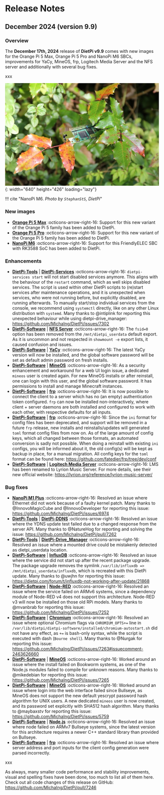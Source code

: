 # Release Notes

## December 2024 (version 9.9)

### Overview

The **December 17th, 2024** release of **DietPi v9.9** comes with new images for the Orange Pi 5 Max, Orange Pi 5 Pro and NanoPi M6 SBCs, improvements for YaCy, MineOS, frp, Logitech Media Server and the NFS server and additionally with several bug fixes.

xxx

![NanoPi M6 board](../assets/images/dietpi-release-v9_08.jpg){: width="640" height="426" loading="lazy"}

!!! cite "NanoPi M6. *Photo by `StephanStS`, DietPi*"

### New images

- [**Orange Pi 5 Max**](../hardware.md#orange-pi-series) :octicons-arrow-right-16: Support for this new variant of the Orange Pi 5 family has been added to DietPi.
- [**Orange Pi 5 Pro**](../hardware.md#orange-pi-series) :octicons-arrow-right-16: Support for this new variant of the Orange Pi 5 family has been added to DietPi.
- [**NanoPi M6**](../hardware.md#nanopi-series-friendlyelec) :octicons-arrow-right-16: Support for this FriendlyELEC SBC with RK3588 SoC has been added to DietPi.

### Enhancements

- [**DietPi-Tools**](../dietpi_tools.md) | [**DietPi-Services**](../dietpi_tools/system_configuration.md#dietpi-services) :octicons-arrow-right-16: `dietpi-services start` will not start disabled services anymore. This aligns with the behaviour of the `restart` command, which as well skips disabled services. The script is used within other DietPi scripts to (re)start services after maintenance operations, and it is unexpected when services, who were not running before, but explicitly disabled, are running afterwards. To manually start/stop individual services from the console, we recommend using `systemctl` directly, like on any other Linux distribution with `systemd`. Many thanks to @intiplink for reporting this unexpected behaviour while using dietpi-drive_manager: <https://github.com/MichaIng/DietPi/issues/7302>
- [**DietPi-Software**](../dietpi_tools/software_installation.md#dietpi-software) | [**NFS Server**](../software/file_servers.md#nfs) :octicons-arrow-right-16: The `fsid=0` option has been removed from the `/mnt/dietpi_userdata` default export. As it is uncommon and not respected in `showmount -e` export lists, it caused confusion and issues.
- [**DietPi-Software**](../dietpi_tools/software_installation.md#dietpi-software) | [**YaCy**](../software/distributed_projects.md#yacy) :octicons-arrow-right-16: The latest YaCy version will now be installed, and the global software password will be set as default admin password on fresh installs.
- [**DietPi-Software**](../dietpi_tools/software_installation.md#dietpi-software) | [**MineOS**](../software/gaming.md#mineos) :octicons-arrow-right-16: As a security enhancement and workaround for a web UI login issue, a dedicated `mineos` user is created again. For new MineOS installs or after reinstall, one can login with this user, and the global software password. It has permissions to install and manage Minecraft instances.
- [**DietPi-Software**](../dietpi_tools/software_installation.md#dietpi-software) | [**frp**](../software/advanced_networking.md#frp) :octicons-arrow-right-16: It is now possible to connect the client to a server which has no (an empty) authentication token configured. `frp` can now be installed non-interactively, where client + server daemons are both installed and configured to work with each other, with respective defaults for all inputs.
- [**DietPi-Software**](../dietpi_tools/software_installation.md#dietpi-software) | [**frp**](../software/advanced_networking.md#frp) :octicons-arrow-right-16: Since the `ini` format for config files has been deprecated, and support will be removed in a future `frp` release, new installs and reinstalls/updates will generated `toml` format config files from now on. As of the large amount of config keys, which all changed between those formats, an automated conversion is sadly not possible. When doing a reinstall with existing `ini` configs, you will be informed about it, the old config(s) will be kept as backup in place, for a manual migration. All config keys for the `toml` format can be found here: <https://github.com/fatedier/frp/tree/dev/conf>
- [**DietPi-Software**](../dietpi_tools/software_installation.md#dietpi-software) | [**Logitech Media Server**](../software/media.md#logitech-media-server) :octicons-arrow-right-16: LMS has been renamed to Lyrion Music Server. For more details, see their new official website: <https://lyrion.org/reference/lyrion-music-server/>

### Bug fixes

- [**NanoPi M1 Plus**](../hardware.md#nanopi-series-friendlyelec) :octicons-arrow-right-16: Resolved an issue where Ethernet did not work because of a faulty kernel patch. Many thanks to @InnovoMagicCube and @InnovoDeveloper for reporting this issue: <https://github.com/MichaIng/DietPi/issues/6974>
- [**DietPi-Tools**](../dietpi_tools.md) | [**DietPi-DDNS**](../dietpi_tools/software_installation.md#dietpi-ddns) :octicons-arrow-right-16: Resolved an issue where the YDNS update test failed due to a changed response from the server API. Many thanks to @NatureHog for reporting and solving the issue: <https://github.com/MichaIng/DietPi/pull/7262>
- [**DietPi-Tools**](../dietpi_tools.md) | [**DietPi-Drive_Manager**](../dietpi_tools/system_configuration.md#dietpi-drive-manager) :octicons-arrow-right-16: Resolved an issue where a mounted drive could be mistakenly detected as dietpi_userdata location.
- [**DietPi-Software**](../dietpi_tools/software_installation.md#dietpi-software) | [**InfluxDB**](../software/databases.md#influxdb) :octicons-arrow-right-16: Resolved an issue where the service did not start up after the recent package upgrade. The package upgrade removes the symlink `/var/lib/influxdb => /mnt/dietpi_userdata/influxdb`, which is recreated with this DietPi update. Many thanks to @uwjhn for reporting this issue: <https://dietpi.com/forum/t/influxdb-not-working-after-update/21868>
- [**DietPi-Software**](../dietpi_tools/software_installation.md#dietpi-software) | [**Node-RED**](../software/hardware_projects.md#node-red) :octicons-arrow-right-16: Resolved an issue where the service failed on ARMv6 systems, since a dependency module of Node-RED v4 does not support this architecture. Node-RED v3 will now be installed on those old RPi models. Many thanks to @mvanbrab for reporting this issue: <https://github.com/MichaIng/DietPi/issues/7252>
- [**DietPi-Software**](../dietpi_tools/software_installation.md#dietpi-software) | [**Chromium**](../software/desktop.md#chromium) :octicons-arrow-right-16: Resolved an issue where optional Chromium flags via `CHROMIUM_OPTS+=` line in `/var/lib/dietpi/dietpi-software/installed/chromium-autostart.sh` did not have any effect, as `+=` is bash-only syntax, while the script is executed with dash (`Bourne shell`). Many thanks to @Nurgak for reporting this issue: <https://github.com/MichaIng/DietPi/issues/7263#issuecomment-2463626660>
- [**DietPi-Software**](../dietpi_tools/software_installation.md#dietpi-software) | [**MineOS**](../software/gaming.md#mineos) :octicons-arrow-right-16: Worked around an issue where the install failed on Bookworm systems, as one of the Node.js modules failed to compile for unknown reasons. Many thanks to @mikedebian for reporting this issue: <https://github.com/MichaIng/DietPi/issues/7265>
- [**DietPi-Software**](../dietpi_tools/software_installation.md#dietpi-software) | [**MineOS**](../software/gaming.md#mineos) :octicons-arrow-right-16: Worked around an issue where login into the web interface failed since Bullseye, as MineOS does not support the new default yescrypt password hash algorithm for UNIX users. A new dedicated `mineos` user is now created, and its password set explicitly with SHA512 hash algorithm. Many thanks to @maybaxstv for reporting this issue: <https://github.com/MichaIng/DietPi/issues/5759>
- [**DietPi-Software**](../dietpi_tools/software_installation.md#dietpi-software) | [**Node.js**](../software/webserver_stack.md#nodejs) :octicons-arrow-right-16: Resolved an issue where node failed on ARMv7 Bullseye systems, since the latest version for this architecture requires a newer C++ standard library than provided on Bullseye.
- [**DietPi-Software**](../dietpi_tools/software_installation.md#dietpi-software) | [**frp**](../software/advanced_networking.md#frp) :octicons-arrow-right-16: Resolved an issue where server address and port inputs for the client config generation were parsed incorrectly.

xxx

As always, many smaller code performance and stability improvements, visual and spelling fixes have been done, too much to list all of them here. Check out all code changes of this release on GitHub: <https://github.com/MichaIng/DietPi/pull/7246>
